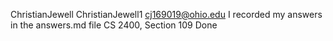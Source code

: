 ﻿ChristianJewell ChristianJewell1 cj169019@ohio.edu I recorded my answers in the answers.md file
CS 2400, Section 109
Done